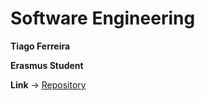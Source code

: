 <h1> Software Engineering</h1>

<b>
  <p>Tiago Ferreira</p>
  <p>Erasmus Student</p>
</b>

<p><b>Link</b> -> <a href="https://github.com/tiagojlf">Repository</a></p>
